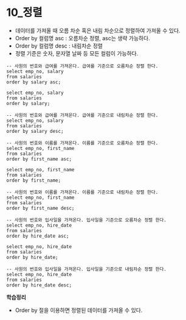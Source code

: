# 10_정렬



- 데이터를 가져올 때 오름 차순 혹은 내림 차순으로 정렬하여 가져올 수 있다.
- Order by 컬럼명 asc : 오름차순 정렬, asc는 생략 가능하다.
- Order by 컬럼명 desc : 내림차순 정렬
- 정렬 기준은 숫자, 문자열 날짜 등 모든 컬럼이 가능하다.



```mysql
-- 사원의 번호와 급여를 가져온다. 급여를 기준으로 오름차순 정렬 한다.
select emp_no, salary
from salaries
order by salary asc;

select emp_no, salary
from salaries
order by salary;

-- 사원의 번호와 급여를 가져온다. 급여를 기준으로 내림차순 정렬 한다.
select emp_no, salary
from salaries
order by salary desc;

-- 사원의 번호와 이름를 가져온다. 이름를 기준으로 오름차순 정렬 한다.
select emp_no, first_name
from salaries
order by first_name asc;

select emp_no, first_name
from salaries
order by first_name;

-- 사원의 번호와 이름를 가져온다. 이름를 기준으로 내림차순 정렬 한다.
select emp_no, first_name
from salaries
order by first_name desc;

-- 사원의 번호와 입사일을 가져온다. 입사일을 기준으로 오름차순 정렬 한다.
select emp_no, hire_date
from salaries
order by hire_date asc;

select emp_no, hire_date
from salaries
order by hire_date;

-- 사원의 번호와 입사일을 가져온다. 입사일을 기준으로 내림차순 정렬 한다.
select emp_no, hire_date
from salaries
order by hire_date desc;
```



**학습정리**

- Order by 절을 이용하면 정렬된 데이터를 가져올 수 있다.

